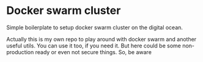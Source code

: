 # Docker swarm cluster

Simple boilerplate to setup docker swarm cluster on the digital ocean.

Actually this is my own repo to play around with docker swarm and another useful utils. You can use it too, if you need it. But here could be some non-production ready or even not secure things. So, be aware
